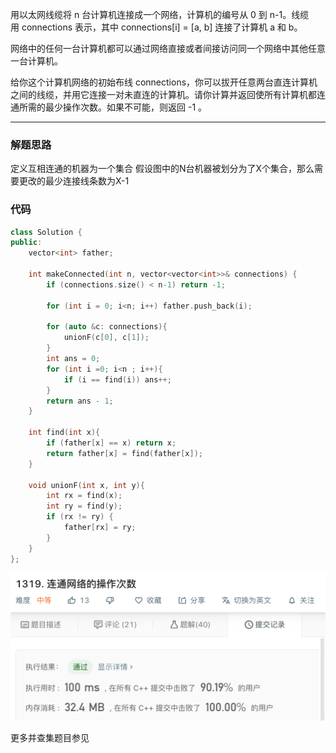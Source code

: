 用以太网线缆将 n 台计算机连接成一个网络，计算机的编号从 0 到 n-1。线缆用 connections 表示，其中 connections[i] = [a, b] 连接了计算机 a 和 b。

网络中的任何一台计算机都可以通过网络直接或者间接访问同一个网络中其他任意一台计算机。

给你这个计算机网络的初始布线 connections，你可以拔开任意两台直连计算机之间的线缆，并用它连接一对未直连的计算机。请你计算并返回使所有计算机都连通所需的最少操作次数。如果不可能，则返回 -1 。 

---

### 解题思路

定义互相连通的机器为一个集合
假设图中的N台机器被划分为了X个集合，那么需要更改的最少连接线条数为X-1

### 代码

```cpp
class Solution {
public:
    vector<int> father;

    int makeConnected(int n, vector<vector<int>>& connections) {
        if (connections.size() < n-1) return -1;

        for (int i = 0; i<n; i++) father.push_back(i);

        for (auto &c: connections){
            unionF(c[0], c[1]);
        }
        int ans = 0;
        for (int i =0; i<n ; i++){
            if (i == find(i)) ans++;
        }
        return ans - 1;
    }

    int find(int x){
        if (father[x] == x) return x;
        return father[x] = find(father[x]);
    }

    void unionF(int x, int y){
        int rx = find(x);
        int ry = find(y);
        if (rx != ry) {
            father[rx] = ry;
        }
    }
};
```

![1319.AC](https://raw.githubusercontent.com/muyids/tuchuang/master/1319.AC.png)

更多并查集题目参见
